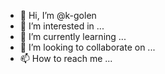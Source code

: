 - 👋 Hi, I’m @k-golen
- 👀 I’m interested in ...
- 🌱 I’m currently learning ...
- 💞️ I’m looking to collaborate on ...
- 📫 How to reach me ...

<!---
k-golen/k-golen is a ✨ special ✨ repository because its `README.md` (this file) appears on your GitHub profile.
You can click the Preview link to take a look at your changes.
--->
